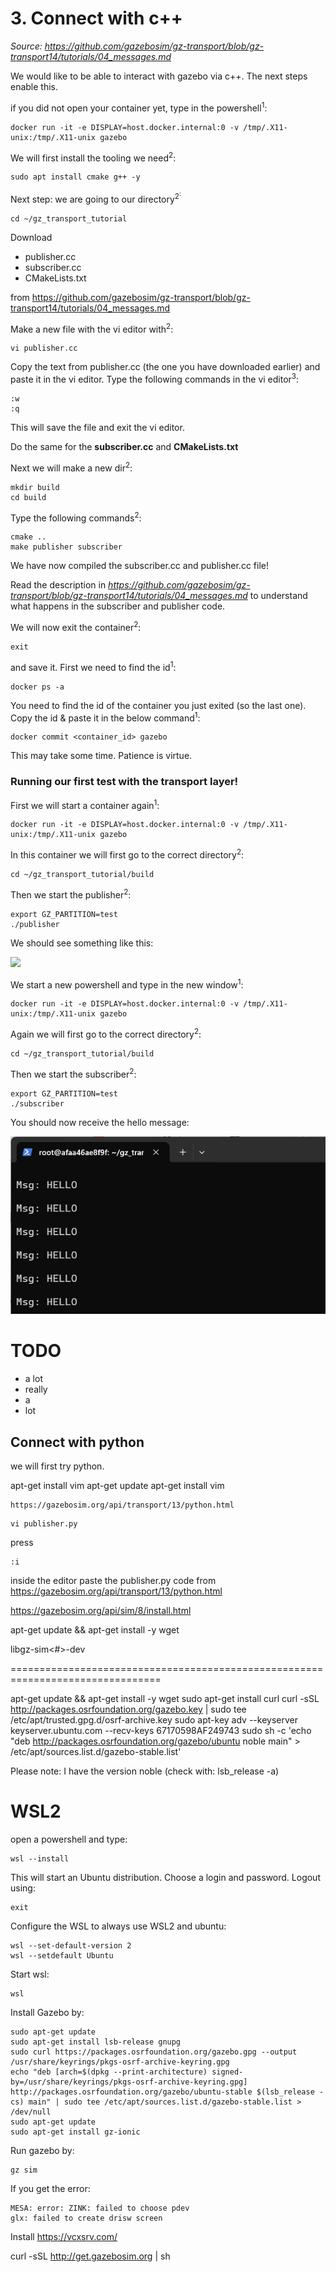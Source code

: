 # 3. Connect with c++
*Source: https://github.com/gazebosim/gz-transport/blob/gz-transport14/tutorials/04_messages.md*

We would like to be able to interact with gazebo via c++. The next steps enable this.

if you did not open your container yet, type in the powershell<sup>1</sup>:
~~~ 
docker run -it -e DISPLAY=host.docker.internal:0 -v /tmp/.X11-unix:/tmp/.X11-unix gazebo
~~~

We will first install the tooling we need<sup>2</sup>:
~~~
sudo apt install cmake g++ -y
~~~
Next step: we are going to our directory<sup>2<sup>:
~~~
cd ~/gz_transport_tutorial
~~~

Download 
- publisher.cc 
- subscriber.cc 
- CMakeLists.txt

from https://github.com/gazebosim/gz-transport/blob/gz-transport14/tutorials/04_messages.md


Make a new file with the vi editor with<sup>2</sup>:
~~~
vi publisher.cc
~~~
Copy the text from publisher.cc (the one you have downloaded earlier) and paste it in the vi editor. 
Type the following commands in the vi editor<sup>3</sup>:
~~~
:w
:q
~~~
This will save the file and exit the vi editor. 

Do the same for the **subscriber.cc** and **CMakeLists.txt**

Next we will make a new dir<sup>2</sup>:
~~~
mkdir build
cd build
~~~

Type the following commands<sup>2</sup>:
~~~
cmake ..
make publisher subscriber
~~~
We have now compiled the subscriber.cc and publisher.cc file!

Read the description in *https://github.com/gazebosim/gz-transport/blob/gz-transport14/tutorials/04_messages.md* to understand what happens in the subscriber and publisher code. 

We will now exit the container<sup>2</sup>:
~~~
exit
~~~
and save it. First we need to  find the id<sup>1</sup>:
~~~
docker ps -a
~~~
You need to find the id of the container you just exited (so the last one).<br>
Copy the id & paste it in the below command<sup>1</sup>:
~~~
docker commit <container_id> gazebo
~~~
This may take some time. Patience is virtue.

### Running our first test with the transport layer!

First we will start a container again<sup>1</sup>:
~~~
docker run -it -e DISPLAY=host.docker.internal:0 -v /tmp/.X11-unix:/tmp/.X11-unix gazebo
~~~
In this container we will first go to the correct directory<sup>2</sup>:
~~~
cd ~/gz_transport_tutorial/build
~~~
Then we start the publisher<sup>2</sup>:
~~~
export GZ_PARTITION=test
./publisher
~~~

We should see something like this:

![
](images/image.png)

We start a new powershell and type in the new window<sup>1</sup>:
~~~ 
docker run -it -e DISPLAY=host.docker.internal:0 -v /tmp/.X11-unix:/tmp/.X11-unix gazebo
~~~

Again we will first go to the correct directory<sup>2</sup>:
~~~
cd ~/gz_transport_tutorial/build
~~~
Then we start the subscriber<sup>2</sup>:
~~~
export GZ_PARTITION=test
./subscriber
~~~
You should now receive the hello message:

![alt text](images/image-1.png)






# TODO






- a lot
- really
- a
- lot


## Connect with python
we will first try python.

apt-get install vim
apt-get update
apt-get install vim
~~~
https://gazebosim.org/api/transport/13/python.html
~~~

~~~
vi publisher.py
~~~
press
~~~
:i 
~~~
inside the editor 
paste the publisher.py code from https://gazebosim.org/api/transport/13/python.html


https://gazebosim.org/api/sim/8/install.html

apt-get update && apt-get install -y wget

libgz-sim<#>-dev



================================================================================

apt-get update && apt-get install -y wget
sudo apt-get install curl
curl -sSL http://packages.osrfoundation.org/gazebo.key | sudo tee /etc/apt/trusted.gpg.d/osrf-archive.key
sudo apt-key adv --keyserver keyserver.ubuntu.com --recv-keys 67170598AF249743
sudo sh -c 'echo "deb http://packages.osrfoundation.org/gazebo/ubuntu noble main" > /etc/apt/sources.list.d/gazebo-stable.list'


Please note: I have the version noble (check with: lsb_release -a)





# WSL2 

open a powershell and type:
~~~
wsl --install
~~~
This will start an Ubuntu distribution. Choose a login and password. 
Logout using:
~~~
exit
~~~
Configure the WSL to always use WSL2 and ubuntu:
~~~
wsl --set-default-version 2
wsl --setdefault Ubuntu
~~~
Start wsl:
~~~
wsl
~~~
Install Gazebo by:

~~~
sudo apt-get update
sudo apt-get install lsb-release gnupg
sudo curl https://packages.osrfoundation.org/gazebo.gpg --output /usr/share/keyrings/pkgs-osrf-archive-keyring.gpg
echo "deb [arch=$(dpkg --print-architecture) signed-by=/usr/share/keyrings/pkgs-osrf-archive-keyring.gpg] http://packages.osrfoundation.org/gazebo/ubuntu-stable $(lsb_release -cs) main" | sudo tee /etc/apt/sources.list.d/gazebo-stable.list > /dev/null
sudo apt-get update
sudo apt-get install gz-ionic
~~~~
Run gazebo by:
~~~
gz sim
~~~

If you get the error:
```
MESA: error: ZINK: failed to choose pdev
glx: failed to create drisw screen
```




Install https://vcxsrv.com/




curl -sSL http://get.gazebosim.org | sh
